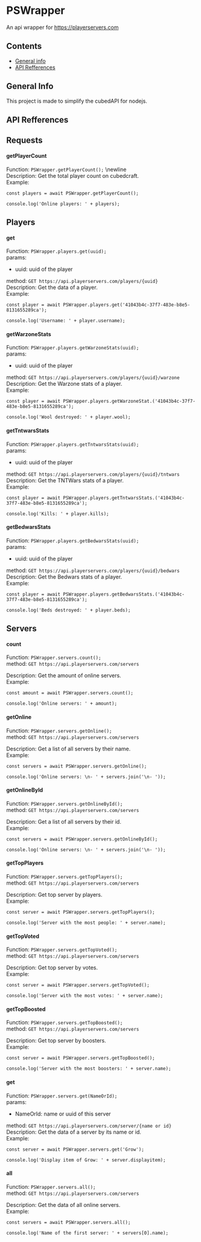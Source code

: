 # PSWrapper
An api wrapper for https://playerservers.com




## Contents
* [General info](#general-info)
* [API Refferences](#api-refferences)




## General Info
This project is made to simplify the cubedAPI for nodejs.




## API Refferences

## Requests

#### getPlayerCount
Function: `PSWrapper.getPlayerCount();` \newline <br/>
Description: Get the total player count on cubedcraft.  <br/>
Example:
```
const players = await PSWrapper.getPlayerCount();

console.log('Online players: ' + players);
```



## Players

#### get
Function: `PSWrapper.players.get(uuid);` <br/>
params:
-	uuid: uuid of the player

method: `GET https://api.playerservers.com/players/{uuid}` <br/>
Description: Get the data of a player. <br/>
Example:
```
const player = await PSWrapper.players.get('41043b4c-37f7-483e-b8e5-8131655289ca');

console.log('Username: ' + player.username);
```


#### getWarzoneStats
Function: `PSWrapper.players.getWarzoneStats(uuid);` <br/>
params:
-	uuid: uuid of the player

method: `GET https://api.playerservers.com/players/{uuid}/warzone` <br/>
Description: Get the Warzone stats of a player. <br/>
Example:
```
const player = await PSWrapper.players.getWarzoneStat.('41043b4c-37f7-483e-b8e5-8131655289ca');

console.log('Wool destroyed: ' + player.wool);
```


#### getTntwarsStats
Function: `PSWrapper.players.getTntwarsStats(uuid);` <br/>
params:
-	uuid: uuid of the player

method: `GET https://api.playerservers.com/players/{uuid}/tntwars` <br/>
Description: Get the TNTWars stats of a player. <br/>
Example:
```
const player = await PSWrapper.players.getTntwarsStats.('41043b4c-37f7-483e-b8e5-8131655289ca');

console.log('Kills: ' + player.kills);
```


#### getBedwarsStats
Function: `PSWrapper.players.getBedwarsStats(uuid);` <br/>
params:
-	uuid: uuid of the player

method: `GET https://api.playerservers.com/players/{uuid}/bedwars` <br/>
Description: Get the Bedwars stats of a player. <br/>
Example:
```
const player = await PSWrapper.players.getBedwarsStats.('41043b4c-37f7-483e-b8e5-8131655289ca');

console.log('Beds destroyed: ' + player.beds);
```



## Servers

#### count
Function: `PSWrapper.servers.count();` <br/>
method: `GET https://api.playerservers.com/servers` <br/>

Description: Get the amount of online servers. <br/>
Example:
```
const amount = await PSWrapper.servers.count();

console.log('Online servers: ' + amount);
```


#### getOnline
Function: `PSWrapper.servers.getOnline();` <br/>
method: `GET https://api.playerservers.com/servers` <br/>

Description: Get a list of all servers by their name. <br/>
Example:
```
const servers = await PSWrapper.servers.getOnline();

console.log('Online servers: \n- ' + servers.join('\n- '));
```


#### getOnlineById
Function: `PSWrapper.servers.getOnlineById();` <br/>
method: `GET https://api.playerservers.com/servers` <br/>

Description: Get a list of all servers by their id. <br/>
Example:
```
const servers = await PSWrapper.servers.getOnlineById();

console.log('Online servers: \n- ' + servers.join('\n- '));
```


#### getTopPlayers
Function: `PSWrapper.servers.getTopPlayers();` <br/>
method: `GET https://api.playerservers.com/servers` <br/>

Description: Get top server by players. <br/>
Example:
```
const server = await PSWrapper.servers.getTopPlayers();

console.log('Server with the most people: ' + server.name);
```


#### getTopVoted
Function: `PSWrapper.servers.getTopVoted();` <br/>
method: `GET https://api.playerservers.com/servers` <br/>

Description: Get top server by votes. <br/>
Example:
```
const server = await PSWrapper.servers.getTopVoted();

console.log('Server with the most votes: ' + server.name);
```


#### getTopBoosted
Function: `PSWrapper.servers.getTopBoosted();` <br/>
method: `GET https://api.playerservers.com/servers` <br/>

Description: Get top server by boosters. <br/>
Example:
```
const server = await PSWrapper.servers.getTopBoosted();

console.log('Server with the most boosters: ' + server.name);
```


#### get
Function: `PSWrapper.servers.get(NameOrId);` <br/>
params:
-	NameOrId: name or uuid of this server

method: `GET https://api.playerservers.com/server/{name or id}` <br/>
Description: Get the data of a server by its name or id. <br/>
Example:
```
const server = await PSWrapper.servers.get('Grow');

console.log('Display item of Grow: ' + server.displayitem);
```


#### all
Function: `PSWrapper.servers.all();` <br/>
method: `GET https://api.playerservers.com/servers` <br/>

Description: Get the data of all online servers. <br/>
Example:
```
const servers = await PSWrapper.servers.all();

console.log('Name of the first server: ' + servers[0].name);
```